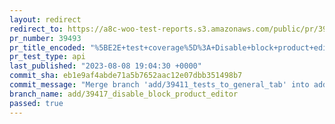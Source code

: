 ```yaml
---
layout: redirect
redirect_to: https://a8c-woo-test-reports.s3.amazonaws.com/public/pr/39493/api/index.html
pr_number: 39493
pr_title_encoded: "%5BE2E+test+coverage%5D%3A+Disable+block+product+editor"
pr_test_type: api
last_published: "2023-08-08 19:04:30 +0000"
commit_sha: eb1e9af4abde71a5b7652aac12e07dbb351498b7
commit_message: "Merge branch 'add/39411_tests_to_general_tab' into add/39417_disable_…"
branch_name: add/39417_disable_block_product_editor
passed: true
---
```

